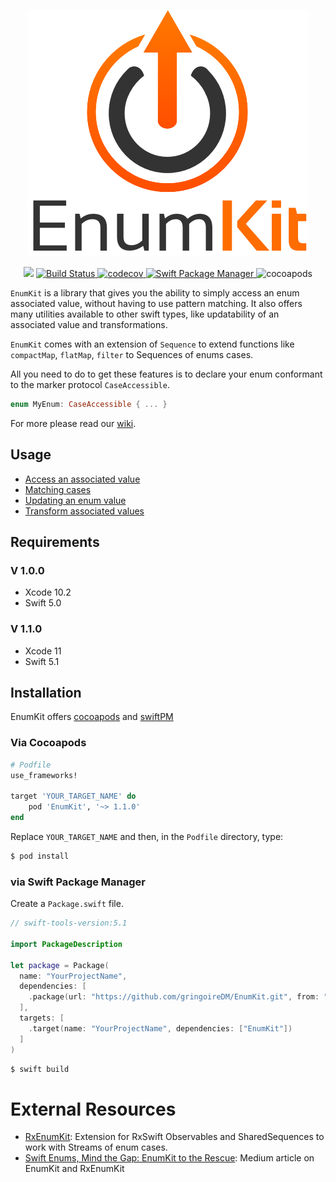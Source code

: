 <p align="center">
<img src="./enumKit.png" alt="EnumKit"/>
</p>

<p align="center">
    <img src="https://img.shields.io/badge/Swift-5.1-orange.svg" />
    <a href="https://travis-ci.org/gringoireDM/EnumKit">
        <img src="https://travis-ci.org/gringoireDM/EnumKit.svg?branch=master" alt="Build Status" />
    </a>
    <a href="https://codecov.io/gh/gringoireDM/EnumKit">
        <img src="https://codecov.io/gh/gringoireDM/EnumKit/branch/master/graph/badge.svg" alt="codecov" />
    </a>
    <a href="https://swift.org/package-manager">
        <img src="https://img.shields.io/badge/swiftPM-compatible-brightgreen.svg?style=flat" alt="Swift Package Manager" />
    </a>
    <img src="https://cocoapod-badges.herokuapp.com/v/EnumKit/badge.png" alt="cocoapods" />
</p>


`EnumKit` is a library that gives you the ability to simply access an enum associated value, without having to use pattern matching. It also offers many utilities available to other swift types, like updatability of an associated value and transformations. 

`EnumKit` comes with an extension of `Sequence` to extend functions like `compactMap`, `flatMap`, `filter` to Sequences of enums cases.

All you need to do to get these features is to declare your enum conformant to the marker protocol `CaseAccessible`.

```swift
enum MyEnum: CaseAccessible { ... }
```

For more please read our [wiki](https://github.com/gringoireDM/EnumKit/wiki).

## Usage
  * [Access an associated value](https://github.com/gringoireDM/EnumKit/wiki/Access-an-associated-value)
  * [Matching cases](https://github.com/gringoireDM/EnumKit/wiki/Matching-Cases)
  * [Updating an enum value](https://github.com/gringoireDM/EnumKit/wiki/Updating-an-enum-value)
  * [Transform associated values](https://github.com/gringoireDM/EnumKit/wiki/Transform-associated-values)


## Requirements

### V 1.0.0

* Xcode 10.2
* Swift 5.0

### V 1.1.0

* Xcode 11
* Swift 5.1

## Installation

EnumKit offers [cocoapods](https://cocoapods.org) and [swiftPM](https://swift.org/package-manager)

### Via Cocoapods

```ruby
# Podfile
use_frameworks!

target 'YOUR_TARGET_NAME' do
    pod 'EnumKit', '~> 1.1.0'
end
```

Replace `YOUR_TARGET_NAME` and then, in the `Podfile` directory, type:

```bash
$ pod install
```

### via Swift Package Manager

Create a `Package.swift` file.

```swift
// swift-tools-version:5.1

import PackageDescription

let package = Package(
  name: "YourProjectName",
  dependencies: [
    .package(url: "https://github.com/gringoireDM/EnumKit.git", from: "1.1.0")
  ],
  targets: [
    .target(name: "YourProjectName", dependencies: ["EnumKit"])
  ]
)
```

```bash
$ swift build
```

# External Resources

- [RxEnumKit](https://github.com/gringoireDM/RxEnumKit): Extension for RxSwift Observables and SharedSequences to work with Streams of enum cases.
- [Swift Enums, Mind the Gap: EnumKit to the Rescue](https://medium.com/better-programming/swift-enums-mind-the-gap-3573378d2d9f): Medium article on EnumKit and RxEnumKit
